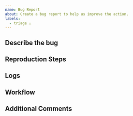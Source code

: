 ```yaml
---
name: Bug Report
about: Create a bug report to help us improve the action.
labels:
  - triage ⚠️
---
```


<!-- Please check the Q&A before posting an issue: https://github.com/JamesIves/github-pages-deploy-action/discussions?discussions_q=category%3AQ%26A -->

## Describe the bug
<!-- Please provide a clear and concise description of what the bug is. -->

## Reproduction Steps
<!-- Steps to reproduce the behavior. -->

## Logs
<!-- Please provide your deployment logs. If the error message isn't revealing the problem please set ACTIONS_STEP_DEBUG to true in your repository's secrets menu and run the workflow again. -->

## Workflow
<!-- Please provide a link or snippet of your workflow yml file. -->

## Additional Comments
<!--Add any other context about the problem here. -->
